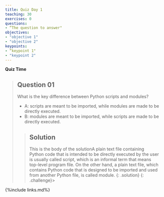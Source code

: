 ```yaml
---
title: Quiz Day 1
teaching: 30
exercises: 0
questions:
- “The question to answer"
objectives:
- "objective 1"
- "objective 2"
keypoints:
- “keypoint 1"
- "keypoint 2"
---
```


**Quiz Time**

> ## Question 01
>
> What is the key difference between Python scripts and modules?
> * A: scripts are meant to be imported, while modules are made to be directly executed.
> * B: modules are meant to be imported, while scripts are made to be directly executed.
>
> > ## Solution
> >
> > This is the body of the solutionA plain text file containing Python code that is intended to be directly executed by the user is usually called script, which is an informal term that means top-level program file. On the other hand, a plain text file, which contains Python code that is designed to be imported and used from another Python file, is called module.
> {: .solution}
{: .challenge}>


{%include links.md%}
